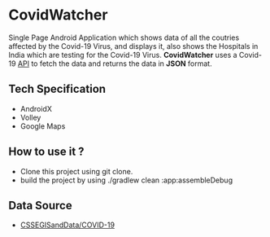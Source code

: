 # CovidWatcher
Single Page Android Application which shows data of all the coutries affected by the Covid-19 Virus, and displays it, also shows the Hospitals in India which are testing for the Covid-19 Virus.
**CovidWatcher** uses a Covid-19 [API](https://documenter.getpostman.com/view/10808728/SzS8rjbc?version=latest) to fetch the data and returns the data in **JSON** format.

## Tech Specification
- AndroidX
- Volley
- Google Maps

## How to use it ?
- Clone this project using git clone.
- build the project by using ./gradlew clean :app:assembleDebug

## Data Source
- [CSSEGISandData/COVID-19](https://github.com/CSSEGISandData/COVID-19)
